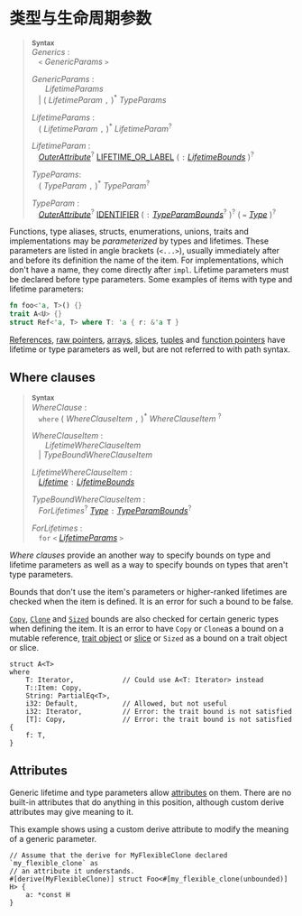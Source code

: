 # 类型与生命周期参数

> **<sup>Syntax</sup>**\
> _Generics_ :\
> &nbsp;&nbsp; `<` _GenericParams_ `>`
>
> _GenericParams_ :\
> &nbsp;&nbsp; &nbsp;&nbsp; _LifetimeParams_\
> &nbsp;&nbsp; | ( _LifetimeParam_ `,` )<sup>\*</sup> _TypeParams_
>
> _LifetimeParams_ :\
> &nbsp;&nbsp; ( _LifetimeParam_ `,` )<sup>\*</sup> _LifetimeParam_<sup>?</sup>
>
> _LifetimeParam_ :\
> &nbsp;&nbsp; [_OuterAttribute_]<sup>?</sup> [LIFETIME_OR_LABEL]&nbsp;( `:` [_LifetimeBounds_] )<sup>?</sup>
>
> _TypeParams_:\
> &nbsp;&nbsp; ( _TypeParam_ `,` )<sup>\*</sup> _TypeParam_<sup>?</sup>
>
> _TypeParam_ :\
> &nbsp;&nbsp; [_OuterAttribute_]<sup>?</sup> [IDENTIFIER] ( `:` [_TypeParamBounds_]<sup>?</sup> )<sup>?</sup> ( `=` [_Type_] )<sup>?</sup>

Functions, type aliases, structs, enumerations, unions, traits and
implementations may be *parameterized* by types and lifetimes. These parameters
are listed in angle <span class="parenthetical">brackets (`<...>`)</span>,
usually immediately after and before its definition the name of the item. For
implementations, which don't have a name, they come directly after `impl`.
Lifetime parameters must be declared before type parameters. Some examples of
items with type and lifetime parameters:

```rust
fn foo<'a, T>() {}
trait A<U> {}
struct Ref<'a, T> where T: 'a { r: &'a T }
```

[References], [raw pointers], [arrays], [slices][arrays], [tuples] and
[function pointers] have lifetime or type parameters as well, but are not
referred to with path syntax.

## Where clauses

> **<sup>Syntax</sup>**\
> _WhereClause_ :\
> &nbsp;&nbsp; `where` ( _WhereClauseItem_ `,` )<sup>\*</sup> _WhereClauseItem_ <sup>?</sup>
>
> _WhereClauseItem_ :\
> &nbsp;&nbsp; &nbsp;&nbsp; _LifetimeWhereClauseItem_\
> &nbsp;&nbsp; | _TypeBoundWhereClauseItem_
>
> _LifetimeWhereClauseItem_ :\
> &nbsp;&nbsp; [_Lifetime_] `:` [_LifetimeBounds_]
>
> _TypeBoundWhereClauseItem_ :\
> &nbsp;&nbsp; _ForLifetimes_<sup>?</sup> [_Type_] `:` [_TypeParamBounds_]<sup>?</sup>
>
> _ForLifetimes_ :\
> &nbsp;&nbsp; `for` `<` [_LifetimeParams_](#type-and-lifetime-parameters) `>`

*Where clauses* provide an another way to specify bounds on type and lifetime
parameters as well as a way to specify bounds on types that aren't type
parameters.

Bounds that don't use the item's parameters or higher-ranked lifetimes are
checked when the item is defined. It is an error for such a bound to be false.

[`Copy`], [`Clone`] and [`Sized`] bounds are also checked for certain generic
types when defining the item. It is an error to have `Copy` or `Clone`as a
bound on a mutable reference, [trait object] or [slice][arrays] or `Sized` as a
bound on a trait object or slice.

```rust,ignore
struct A<T>
where
    T: Iterator,            // Could use A<T: Iterator> instead
    T::Item: Copy,
    String: PartialEq<T>,
    i32: Default,           // Allowed, but not useful
    i32: Iterator,          // Error: the trait bound is not satisfied
    [T]: Copy,              // Error: the trait bound is not satisfied
{
    f: T,
}
```

## Attributes

Generic lifetime and type parameters allow [attributes] on them. There are no
built-in attributes that do anything in this position, although custom derive
attributes may give meaning to it.

This example shows using a custom derive attribute to modify the meaning of a
generic parameter.

```ignore
// Assume that the derive for MyFlexibleClone declared `my_flexible_clone` as
// an attribute it understands.
#[derive(MyFlexibleClone)] struct Foo<#[my_flexible_clone(unbounded)] H> {
    a: *const H
}
```

[IDENTIFIER]: identifiers.html
[LIFETIME_OR_LABEL]: tokens.html#lifetimes-and-loop-labels

[_LifetimeBounds_]: trait-bounds.html
[_Lifetime_]: trait-bounds.html
[_OuterAttribute_]: attributes.html
[_Type_]: types.html#type-expressions
[_TypeParamBounds_]: trait-bounds.html

[arrays]: types/array.html
[function pointers]: types/function-pointer.html
[references]: types/pointer.html#shared-references-
[raw pointers]: types/pointer.html#raw-pointers-const-and-mut
[`Clone`]: special-types-and-traits.html#clone
[`Copy`]: special-types-and-traits.html#copy
[`Sized`]: special-types-and-traits.html#sized
[tuples]: types/tuple.html
[trait object]: types/trait-object.html
[attributes]: attributes.html
